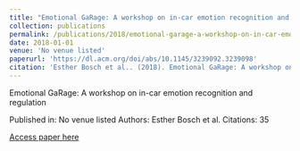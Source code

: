 ```yaml
---
title: "Emotional GaRage: A workshop on in-car emotion recognition and regulation"
collection: publications
permalink: /publications/2018/emotional-garage-a-workshop-on-in-car-emotion-reco
date: 2018-01-01
venue: 'No venue listed'
paperurl: 'https://dl.acm.org/doi/abs/10.1145/3239092.3239098'
citation: 'Esther Bosch et al.. (2018). Emotional GaRage: A workshop on in-car emotion recognition and regulation. No venue listed.'
---
```


Emotional GaRage: A workshop on in-car emotion recognition and regulation

Published in: No venue listed
Authors: Esther Bosch et al.
Citations: 35

[Access paper here](https://dl.acm.org/doi/abs/10.1145/3239092.3239098)
